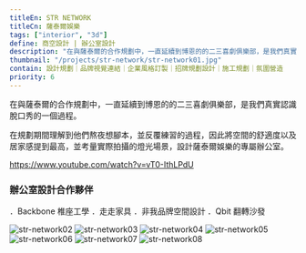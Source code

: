 ```yaml
---
titleEn: STR NETWORK
titleCn: 薩泰爾娛樂
tags: ["interior", "3d"]
define: 商空設計 | 辦公室設計
description: "在與薩泰爾的合作規劃中，一直延續到博恩的的二三喜劇俱樂部，是我們真實認識脫口秀的一個過程。在規劃期間理解到他們熬夜想腳本，並反覆練習的過程，因此將空間的舒適度以及居家感提到最高。"
thumbnail: "/projects/str-network/str-network01.jpg"
contain: 設計規劃｜品牌視覺連結｜企業風格訂製｜招牌規劃設計｜施工規劃｜氛圍營造
priority: 6
---
```


<section>

在與薩泰爾的合作規劃中，一直延續到博恩的的二三喜劇俱樂部，是我們真實認識脫口秀的一個過程。

在規劃期間理解到他們熬夜想腳本，並反覆練習的過程，因此將空間的舒適度以及居家感提到最高，並考量實際拍攝的燈光場景，設計薩泰爾娛樂的專屬辦公室。

https://www.youtube.com/watch?v=vT0-IthLPdU

</section>

<section>

### 辦公室設計合作夥伴

．Backbone 椎座工學
．走走家具
．非我品牌空間設計
．Qbit 翻轉沙發

</section>

<section>

<img alt="str-network02" data-src="/projects/str-network/str-network02.jpg" className="lazyload" />
<img alt="str-network03" data-src="/projects/str-network/str-network03.jpg" className="lazyload" />
<img alt="str-network04" data-src="/projects/str-network/str-network04.jpg" className="lazyload" />
<img alt="str-network05" data-src="/projects/str-network/str-network05.jpg" className="lazyload" />
<img alt="str-network06" data-src="/projects/str-network/str-network06.jpg" className="lazyload" />
<img alt="str-network07" data-src="/projects/str-network/str-network07.jpg" className="lazyload" />
<img alt="str-network08" data-src="/projects/str-network/str-network08.jpg" className="lazyload" />

</section>
